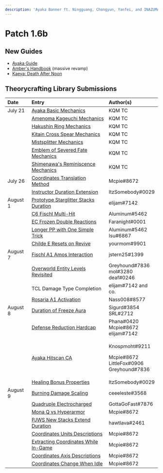 ```yaml
---
description: 'Ayaka Banner ft. Ningguang, Chongyun, Yanfei, and INAZUMA'
---
```


# Patch 1.6b

## New Guides

* [Ayaka Guide](https://keqingmains.com/ayaka/)
* [Amber's Handbook](https://keqingmains.com/amber/) \(massive revamp\)
* [Kaeya: Death After Noon](https://keqingmains.com/kaeya/)

## Theorycrafting Library Submissions

<table>
  <thead>
    <tr>
      <th style="text-align:left">Date</th>
      <th style="text-align:left">Entry</th>
      <th style="text-align:left">Author(s)</th>
    </tr>
  </thead>
  <tbody>
    <tr>
      <td style="text-align:left">July 21</td>
      <td style="text-align:left"><a href="../evidence/characters/cryo/ayaka.md#basic-ayaka-mechanics">Ayaka Basic Mechanics</a>
      </td>
      <td style="text-align:left">KQM TC</td>
    </tr>
    <tr>
      <td style="text-align:left"></td>
      <td style="text-align:left"><a href="../evidence/mechanics/equipment/weapons.md#amenoma-kageuchi">Amenoma Kageuchi Mechanics</a>
      </td>
      <td style="text-align:left">KQM TC</td>
    </tr>
    <tr>
      <td style="text-align:left"></td>
      <td style="text-align:left"><a href="../evidence/mechanics/equipment/weapons.md#hakushin-ring">Hakushin Ring Mechanics</a>
      </td>
      <td style="text-align:left">KQM TC</td>
    </tr>
    <tr>
      <td style="text-align:left"></td>
      <td style="text-align:left"><a href="../evidence/mechanics/equipment/weapons.md#kitain-cross-spear">Kitain Cross Spear Mechanics</a>
      </td>
      <td style="text-align:left">KQM TC</td>
    </tr>
    <tr>
      <td style="text-align:left"></td>
      <td style="text-align:left"><a href="../evidence/mechanics/equipment/weapons.md#mistsplitter-reforged">Mistsplitter Mechanics</a>
      </td>
      <td style="text-align:left">KQM TC</td>
    </tr>
    <tr>
      <td style="text-align:left"></td>
      <td style="text-align:left"><a href="../evidence/mechanics/equipment/artifacts.md#emblem-of-severed-fate">Emblem of Severed Fate Mechanics</a>
      </td>
      <td style="text-align:left">KQM TC</td>
    </tr>
    <tr>
      <td style="text-align:left"></td>
      <td style="text-align:left"><a href="../evidence/mechanics/equipment/artifacts.md#shimenawas-reminiscence">Shimenawa&apos;s Reminiscence Mechanics</a>
      </td>
      <td style="text-align:left">KQM TC</td>
    </tr>
    <tr>
      <td style="text-align:left">July 26</td>
      <td style="text-align:left"><a href="https://github.com/Neptunya/TCL/tree/51ed4c2cca02882ab983a913707548e379159035/evidence/enemy-data/overworld.md#coordinates-translation-methods">Coordinates Translation Method</a>
      </td>
      <td style="text-align:left">Mcpie#8672</td>
    </tr>
    <tr>
      <td style="text-align:left"></td>
      <td style="text-align:left"><a href="../evidence/mechanics/equipment/artifacts.md#instructor-duration-extend">Instructor Duration Extension</a>
      </td>
      <td style="text-align:left">ItzSomebody#0029</td>
    </tr>
    <tr>
      <td style="text-align:left">August 1</td>
      <td style="text-align:left"><a href="../evidence/mechanics/equipment/weapons.md#prototype-starglitter-stacks-duration-refresh">Prototype Starglitter Stacks Duration</a>
      </td>
      <td style="text-align:left">elijam#7142</td>
    </tr>
    <tr>
      <td style="text-align:left"></td>
      <td style="text-align:left"><a href="../evidence/characters/electro/fischl.md#c6-fischl-multi-hit">C6 Fischl Multi-Hit</a>
      </td>
      <td style="text-align:left">Aluminum#5462</td>
    </tr>
    <tr>
      <td style="text-align:left"></td>
      <td style="text-align:left"><a href="../evidence/mechanics/combat/elemental-reactions/transformative-reactions.md#ec-frozen-double-reactions">EC Frozen Double Reactions</a>
      </td>
      <td style="text-align:left">Faranight#0001</td>
    </tr>
    <tr>
      <td style="text-align:left"></td>
      <td style="text-align:left"><a href="../evidence/characters/pyro/hu-tao.md#longer-pp-with-one-simple-trick">Longer PP with One Simple Trick</a>
      </td>
      <td style="text-align:left">Aluminum#5462
        <br />Isu#6867</td>
    </tr>
    <tr>
      <td style="text-align:left"></td>
      <td style="text-align:left"><a href="../evidence/characters/hydro/tartaglia.md#childe-e-can-reset-on-revive">Childe E Resets on Revive</a>
      </td>
      <td style="text-align:left">yourmom#9901</td>
    </tr>
    <tr>
      <td style="text-align:left">August 7</td>
      <td style="text-align:left"><a href="../evidence/characters/electro/fischl.md#fischl-a1-amos-interaction">Fischl A1 Amos Interaction</a>
      </td>
      <td style="text-align:left">jstern25#1399</td>
    </tr>
    <tr>
      <td style="text-align:left"></td>
      <td style="text-align:left"><a href="https://github.com/Neptunya/TCL/tree/51ed4c2cca02882ab983a913707548e379159035/evidence/enemy-data/overworld.md#overworld-entities-have-levels">Overworld Entity Levels Revisited</a>
      </td>
      <td style="text-align:left">Greyhound#7836
        <br />mol#3280
        <br />deaf#0246</td>
    </tr>
    <tr>
      <td style="text-align:left"></td>
      <td style="text-align:left">TCL Damage Type Completion</td>
      <td style="text-align:left">elijam#7142 and co.</td>
    </tr>
    <tr>
      <td style="text-align:left"></td>
      <td style="text-align:left"><a href="../evidence/characters/cryo/rosaria.md#rosarias-a1-passive-vs-perpetual-mechanical-array-and-the-hypostases">Rosaria A1 Activation</a>
      </td>
      <td style="text-align:left">Nass008#8577</td>
    </tr>
    <tr>
      <td style="text-align:left">August 8</td>
      <td style="text-align:left"><a href="../evidence/mechanics/combat/elemental-reactions/transformative-reactions.md#duration-of-freeze-aura">Duration of Freeze Aura</a>
      </td>
      <td style="text-align:left">Sigurd#3854
        <br />SRL#2712</td>
    </tr>
    <tr>
      <td style="text-align:left"></td>
      <td style="text-align:left"><a href="../evidence/mechanics/combat/damage-formula.md#defense-shred-is-hard-capped-at-90">Defense Reduction Hardcap</a>
      </td>
      <td style="text-align:left">Phana#0420
        <br />Mcpie#8672
        <br />elijam#7142</td>
    </tr>
    <tr>
      <td style="text-align:left"></td>
      <td style="text-align:left"><a href="../evidence/characters/cryo/ayaka.md#ayaka-ca-hitscan">Ayaka Hitscan CA</a>
      </td>
      <td style="text-align:left">
        <p>Knospmoht#9211</p>
        <p>Mcpie#8672
          <br />LittleFox#0906
          <br />Greyhound#7836</p>
      </td>
    </tr>
    <tr>
      <td style="text-align:left"></td>
      <td style="text-align:left"><a href="../evidence/mechanics/combat/damage-formula.md#outcoming-and-incoming-healing-bonuses-are-additive">Healing Bonus Properties</a>
      </td>
      <td style="text-align:left">ItzSomebody#0029</td>
    </tr>
    <tr>
      <td style="text-align:left">August 9</td>
      <td style="text-align:left"><a href="../evidence/enemy-data/overworld.md#burning-damage-scaling">Burning Damage Scaling</a>
      </td>
      <td style="text-align:left">ceeeleste#3568</td>
    </tr>
    <tr>
      <td style="text-align:left"></td>
      <td style="text-align:left"><a href="../evidence/mechanics/combat/elemental-reactions/transformative-reactions.md#quadruple-electro-charged-with-1-electro-and-multiple-hydro">Quadruple Electrocharged</a>
      </td>
      <td style="text-align:left">GottaGoFast#7876</td>
    </tr>
    <tr>
      <td style="text-align:left"></td>
      <td style="text-align:left"><a href="../evidence/characters/hydro/mona.md#mona-q-cannot-pop-on-hyper-armor">Mona Q vs Hyperarmor</a>
      </td>
      <td style="text-align:left">Mcpie#8672</td>
    </tr>
    <tr>
      <td style="text-align:left"></td>
      <td style="text-align:left"><a href="../evidence/mechanics/equipment/weapons.md#pjws-new-stacks-extend-duration">PJWS New Stacks Extend Duration</a>
      </td>
      <td style="text-align:left">hawtlava#2461</td>
    </tr>
    <tr>
      <td style="text-align:left"></td>
      <td style="text-align:left"><a href="../evidence/enemy-data/overworld.md#coordinates-units-descriptions">Coordinates Units Descriptions</a>
      </td>
      <td style="text-align:left">Mcpie#8672</td>
    </tr>
    <tr>
      <td style="text-align:left"></td>
      <td style="text-align:left"><a href="../evidence/enemy-data/overworld.md#extracting-coordinates-while-in-game">Extracting Coordinates While In-Game</a>
      </td>
      <td style="text-align:left">Mcpie#8672</td>
    </tr>
    <tr>
      <td style="text-align:left"></td>
      <td style="text-align:left"><a href="../evidence/enemy-data/overworld.md#coordinates-axises-descriptions">Coordinates Axis Descriptions</a>
      </td>
      <td style="text-align:left">Mcpie#8672</td>
    </tr>
    <tr>
      <td style="text-align:left"></td>
      <td style="text-align:left"><a href="../evidence/enemy-data/overworld.md#coordinates-change-when-idle">Coordinates Change When Idle</a>
      </td>
      <td style="text-align:left">Mcpie#8672</td>
    </tr>
  </tbody>
</table>
